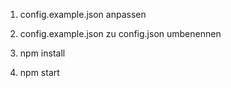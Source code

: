 1. config.example.json anpassen
2. config.example.json zu config.json umbenennen

3. npm install

4. npm start
